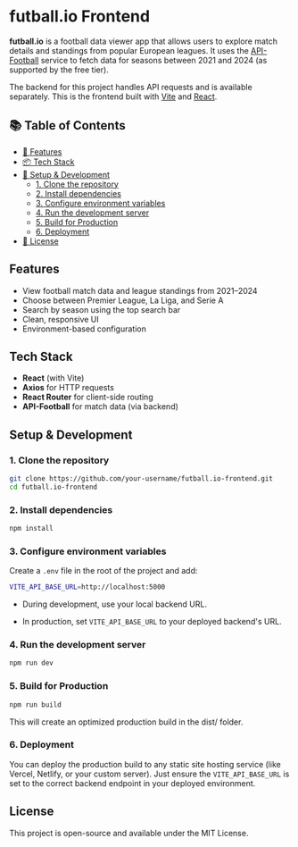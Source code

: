 # futball.io Frontend

**futball.io** is a football data viewer app that allows users to explore match details and standings from popular European leagues. It uses the [API-Football](https://www.api-football.com/) service to fetch data for seasons between 2021 and 2024 (as supported by the free tier).

The backend for this project handles API requests and is available separately. This is the frontend built with [Vite](https://vitejs.dev/) and [React](https://react.dev/).

## 📚 Table of Contents

- [🚀 Features](#features)
- [📦 Tech Stack](#tech-stack)
- [🔧 Setup & Development](#setup--development)
  - [1. Clone the repository](#1-clone-the-repository)
  - [2. Install dependencies](#2-install-dependencies)
  - [3. Configure environment variables](#3-configure-environment-variables)
  - [4. Run the development server](#4-run-the-development-server)
  - [5. Build for Production](#5-build-for-production)
  - [6. Deployment](#6-deployment)
- [📄 License](#license)

## Features

- View football match data and league standings from 2021–2024
- Choose between Premier League, La Liga, and Serie A
- Search by season using the top search bar
- Clean, responsive UI
- Environment-based configuration

## Tech Stack

- **React** (with Vite)
- **Axios** for HTTP requests
- **React Router** for client-side routing
- **API-Football** for match data (via backend)

## Setup & Development

### 1. Clone the repository

```bash
git clone https://github.com/your-username/futball.io-frontend.git
cd futball.io-frontend
```

### 2. Install dependencies
```bash
npm install
```

### 3. Configure environment variables
Create a `.env` file 
in the root of the project and add:
```bash
VITE_API_BASE_URL=http://localhost:5000
```

- During development, use your local backend URL.

- In production, set `VITE_API_BASE_URL` to your deployed backend's URL.

### 4. Run the development server
```bash
npm run dev
```

### 5. Build for Production
```bash
npm run build
```
This will create an optimized production build in the dist/ folder.

### 6. Deployment
You can deploy the production build to any static site hosting service (like Vercel, Netlify, or your custom server). Just ensure the `VITE_API_BASE_URL` 
is set to the correct backend endpoint in your deployed environment.

## License
This project is open-source and available under the MIT License.
